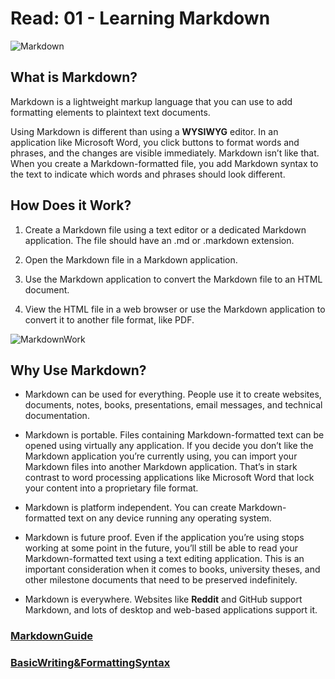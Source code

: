 # Read: 01 - Learning Markdown

![Markdown](https://d33wubrfki0l68.cloudfront.net/f1f475a6fda1c2c4be4cac04033db5c3293032b4/513a4/assets/images/markdown-mark-white.svg)

## What is Markdown?

Markdown is a lightweight markup language that you can use to add formatting elements to plaintext text documents.

Using Markdown is different than using a **WYSIWYG** editor. In an application like Microsoft Word, you click buttons to format words and phrases, and the changes are visible immediately. Markdown isn’t like that. When you create a Markdown-formatted file, you add Markdown syntax to the text to indicate which words and phrases should look different.

## How Does it Work?

1. Create a Markdown file using a text editor or a dedicated Markdown application. The file should have an .md or .markdown extension.

2. Open the Markdown file in a Markdown application.

3. Use the Markdown application to convert the Markdown file to an HTML document.

4. View the HTML file in a web browser or use the Markdown application to convert it to another file format, like PDF.

![MarkdownWork](https://mdg.imgix.net/assets/images/markdown-flowchart.png?auto=format&fit=clip&q=40&w=1080)

## Why Use Markdown?

- Markdown can be used for everything. People use it to create websites, documents, notes, books, presentations, email messages, and technical documentation.

- Markdown is portable. Files containing Markdown-formatted text can be opened using virtually any application. If you decide you don’t like the Markdown application you’re currently using, you can import your Markdown files into another Markdown application. That’s in stark contrast to word processing applications like Microsoft Word that lock your content into a proprietary file format.

- Markdown is platform independent. You can create Markdown-formatted text on any device running any operating system.

- Markdown is future proof. Even if the application you’re using stops working at some point in the future, you’ll still be able to read your Markdown-formatted text using a text editing application. This is an important consideration when it comes to books, university theses, and other milestone documents that need to be preserved indefinitely.

- Markdown is everywhere. Websites like **Reddit** and GitHub support Markdown, and lots of desktop and web-based applications support it.

### **[MarkdownGuide](https://www.markdownguide.org/basic-syntax/)**

### **[BasicWriting&FormattingSyntax](https://docs.github.com/en/github/writing-on-github/getting-started-with-writing-and-formatting-on-github/basic-writing-and-formatting-syntax)**
